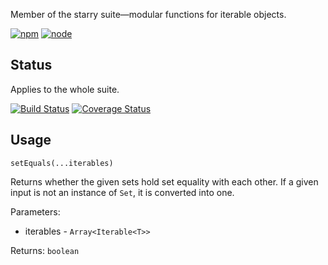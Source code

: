 Member of the starry suite—modular functions for iterable objects.

[![npm](https://img.shields.io/npm/v/starry.set-equals.svg?style=flat-square)](https://www.npmjs.com/package/starry.set-equals) [![node](https://img.shields.io/node/v/starry.set-equals.svg?style=flat-square)](https://nodejs.org/en/download/)

## Status

Applies to the whole suite.

[![Build Status](https://img.shields.io/travis/seangenabe/starry.svg?style=flat-square)](https://travis-ci.org/seangenabe/starry) [![Coverage Status](https://img.shields.io/coveralls/seangenabe/starry.svg?style=flat-square)](https://coveralls.io/github/seangenabe/starry)

## Usage

`setEquals(...iterables)`

Returns whether the given sets hold set equality with each other. If a given input is not an instance of `Set`, it is converted into one.

Parameters:
* iterables - `Array<Iterable<T>>`

Returns: `boolean`

